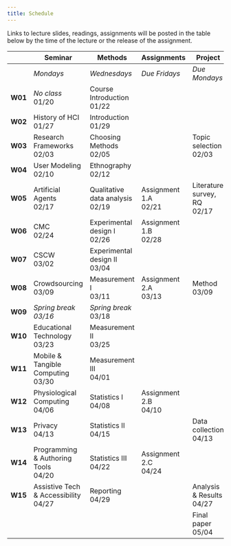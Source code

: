 ```yaml
---
title: Schedule
---
```


Links to lecture slides, readings, assignments will be posted in the table below by the time of the lecture or the release of the assignment.

|         | **Seminar**                                | **Methods**                           | **Assignments**            | **Project**                       |
| ------- | ------------------------------------------ | ------------------------------------- | -------------------------- | --------------------------------- |
|         | *Mondays*                                  | *Wednesdays*                          | *Due Fridays*              | *Due Mondays*                     |
| **W01** | *No class* <br />01/20                     | Course Introduction <br />01/22       |                            |                                   |
| **W02** | History of HCI <br />01/27                 | Introduction <br />01/29              |                            |                                   |
| **W03** | Research Frameworks <br />02/03            | Choosing Methods <br />02/05          |                            | Topic selection <br />02/03       |
| **W04** | User Modeling <br />02/10                  | Ethnography <br />02/12               |                            |                                   |
| **W05** | Artificial Agents <br />02/17              | Qualitative data analysis <br />02/19 | Assignment 1.A <br />02/21 | Literature survey, RQ <br />02/17 |
| **W06** | CMC <br />02/24                            | Experimental design I <br />02/26     | Assignment 1.B <br />02/28 |                                   |
| **W07** | CSCW <br />03/02                           | Experimental design II <br />03/04    |                            |                                   |
| **W08** | Crowdsourcing <br />03/09                  | Measurement I <br />03/11             | Assignment 2.A <br />03/13 | Method <br />03/09                |
| **W09** | *Spring break <br />03/16*                 | *Spring break* <br />03/18            |                            |                                   |
| **W10** | Educational Technology <br />03/23         | Measurement II <br />03/25            |                            |                                   |
| **W11** | Mobile & Tangible Computing <br />03/30    | Measurement III <br />04/01           |                            |                                   |
| **W12** | Physiological Computing <br />04/06        | Statistics I <br />04/08              | Assignment 2.B <br />04/10 |                                   |
| **W13** | Privacy <br />04/13                        | Statistics II <br />04/15             |                            | Data collection <br />04/13       |
| **W14** | Programming & Authoring Tools <br />04/20  | Statistics III <br />04/22            | Assignment 2.C <br />04/24 |                                   |
| **W15** | Assistive Tech & Accessibility <br />04/27 | Reporting <br />04/29                 |                            | Analysis & Results <br />04/27    |
|         |                                            |                                       |                            | Final paper <br />05/04           |